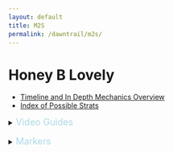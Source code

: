 ```yaml
---
layout: default
title: M2S
permalink: /dawntrail/m2s/
---
```

# Honey B Lovely

- [Timeline and In Depth Mechanics Overview](indepth)
- [Index of Possible Strats](strats)

<details><summary><font size="4" color="LightBlue">Video Guides</font></summary>
  <details><summary>GUIDEMAKERHERE</summary>
  {% include youtube.html id="IDHERE" %}
  </details>
</details>
<br>
<details markdown=block>
  <summary><font size="4" color="LightBlue">Markers</font></summary>
  ```json
{"Name":"M2S", "MapID":988,
  "A":{"X":100.0,"Y":0.0,"Z":91.375,"ID":0,"Active":true},
  "B":{"X":108.625,"Y":0.0,"Z":100.0,"ID":1,"Active":true},
  "C":{"X":100.0,"Y":0.0,"Z":108.625,"ID":2,"Active":true},
  "D":{"X":91.375,"Y":0.0,"Z":100.0,"ID":3,"Active":true},
  "One":{"X":91.375,"Y":0.0,"Z":91.375,"ID":7,"Active":true},
  "Two":{"X":108.625,"Y":0.0,"Z":91.375,"ID":4,"Active":true},
  "Three":{"X":108.625,"Y":0.0,"Z":108.625,"ID":5,"Active":true},
  "Four":{"X":91.375,"Y":0.0,"Z":108.625,"ID":6,"Active":true}}

  ```
</details>
[![](timeline.PNG)](https://photos.google.com/share/AF1QipPDyoHDQjyLP-8IGGjRC1d9S0HqC1oUey4jShiftiGohSwX3-kqq1m3mpIPVg0OfA/photo/AF1QipOX_ehUlapwQ2SSxL-V9PJJX9WxTMzuEQIac2DG?key=eWx4MUpZcFVYM1VGcVFaWjZkWGh4R3BQOFZUcGZB)
